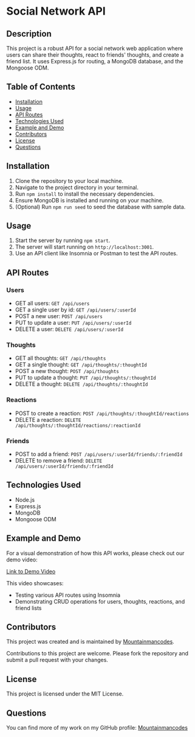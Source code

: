 # Social Network API

## Description

This project is a robust API for a social network web application where users can share their thoughts, react to friends' thoughts, and create a friend list. It uses Express.js for routing, a MongoDB database, and the Mongoose ODM.

## Table of Contents

- [Installation](#installation)
- [Usage](#usage)
- [API Routes](#api-routes)
- [Technologies Used](#technologies-used)
- [Example and Demo](#example-and-demo)
- [Contributors](#contributors)
- [License](#license)
- [Questions](#questions)

## Installation

1. Clone the repository to your local machine.
2. Navigate to the project directory in your terminal.
3. Run `npm install` to install the necessary dependencies.
4. Ensure MongoDB is installed and running on your machine.
5. (Optional) Run `npm run seed` to seed the database with sample data.

## Usage

1. Start the server by running `npm start`.
2. The server will start running on `http://localhost:3001`.
3. Use an API client like Insomnia or Postman to test the API routes.

## API Routes

### Users

- GET all users: `GET /api/users`
- GET a single user by id: `GET /api/users/:userId`
- POST a new user: `POST /api/users`
- PUT to update a user: `PUT /api/users/:userId`
- DELETE a user: `DELETE /api/users/:userId`

### Thoughts

- GET all thoughts: `GET /api/thoughts`
- GET a single thought: `GET /api/thoughts/:thoughtId`
- POST a new thought: `POST /api/thoughts`
- PUT to update a thought: `PUT /api/thoughts/:thoughtId`
- DELETE a thought: `DELETE /api/thoughts/:thoughtId`

### Reactions

- POST to create a reaction: `POST /api/thoughts/:thoughtId/reactions`
- DELETE a reaction: `DELETE /api/thoughts/:thoughtId/reactions/:reactionId`

### Friends

- POST to add a friend: `POST /api/users/:userId/friends/:friendId`
- DELETE to remove a friend: `DELETE /api/users/:userId/friends/:friendId`

## Technologies Used

- Node.js
- Express.js
- MongoDB
- Mongoose ODM

## Example and Demo

For a visual demonstration of how this API works, please check out our demo video:

[Link to Demo Video](https://drive.google.com/file/d/1rJU4eH__e55JvWVZWu6saSjZtGA4wVf2/view?usp=sharing)

This video showcases:

- Testing various API routes using Insomnia
- Demonstrating CRUD operations for users, thoughts, reactions, and friend lists

## Contributors

This project was created and is maintained by [Mountainmancodes](https://github.com/Mountainmancodes).

Contributions to this project are welcome. Please fork the repository and submit a pull request with your changes.

## License

This project is licensed under the MIT License.

## Questions

You can find more of my work on my GitHub profile: [Mountainmancodes](https://github.com/Mountainmancodes)